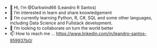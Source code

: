 - 👋 Hi, I’m @Darkwind66 (Leandro R Santos)
- 👀 I’m interested in learn and share knowledgement
- 🌱 I’m currently learning Python, R, C#, SQL and some other languages, including Data Science and Fullstack development.
- 💞️ I’m looking to collaborate on turn the world better 
- 📫 How to reach me ... https://www.linkedin.com/in/leandro-santos-959937b0/

<!---
Darkwind66/Darkwind66 is a ✨ special ✨ repository because its `README.md` (this file) appears on your GitHub profile.
You can click the Preview link to take a look at your changes.
--->

